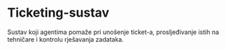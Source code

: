# Ticketing-sustav
Sustav koji agentima pomaže pri unošenje ticket-a, prosljeđivanje istih na tehničare i kontrolu rješavanja zadataka. 
